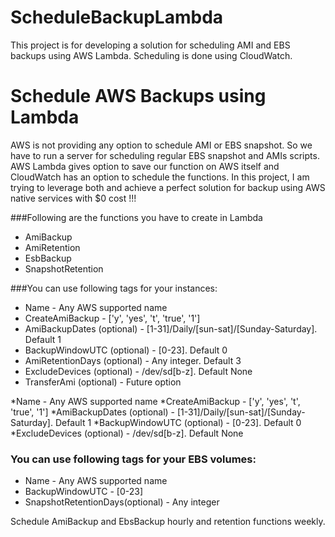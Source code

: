 # ScheduleBackupLambda
This project is for developing a solution for scheduling AMI and EBS backups using AWS Lambda. Scheduling is done using CloudWatch.

# Schedule AWS Backups using Lambda

AWS is not providing any option to schedule AMI or EBS snapshot. So we have to run a server for scheduling regular EBS snapshot and AMIs scripts. AWS Lambda gives option to save our function on AWS itself and CloudWatch has an option to schedule the functions. In this project, I am trying to leverage both and achieve a perfect solution for backup using AWS native services with $0 cost !!!

###Following are the functions you have to create in Lambda
* AmiBackup
* AmiRetention
* EsbBackup
* SnapshotRetention

###You can use following tags for your instances:

* Name		                  - Any AWS supported name 
* CreateAmiBackup                 - ['y', 'yes', 't', 'true', '1']
* AmiBackupDates  (optional)    - [1-31]/Daily/[sun-sat]/[Sunday-Saturday]. Default 1
* BackupWindowUTC (optional)      - [0-23]. Default 0
* AmiRetentionDays (optional)     - Any integer. Default 3
* ExcludeDevices (optional)	  - /dev/sd[b-z]. Default None
* TransferAmi (optional)	  -  Future option

*Name                          - Any AWS supported name 
*CreateAmiBackup               - ['y', 'yes', 't', 'true', '1']
*AmiBackupDates  (optional)    - [1-31]/Daily/[sun-sat]/[Sunday-Saturday]. Default 1
*BackupWindowUTC (optional)    - [0-23]. Default 0
*ExcludeDevices (optional)     - /dev/sd[b-z]. Default None

### You can use following tags for your EBS volumes:  

* Name	                          - Any AWS supported name 
* BackupWindowUTC                 - [0-23]
* SnapshotRetentionDays(optional) - Any integer

Schedule AmiBackup and EbsBackup hourly and retention functions weekly.
